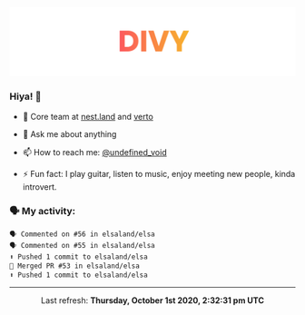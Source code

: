 
![](https://github.com/divy-work/divy-work/raw/master/assets/divy.png)

### Hiya! 👋

- 🔭 Core team at [nest.land](https://github.com/nestdotland/nest.land) and [verto](https://github.com/useverto/verto)

- 💬 Ask me about anything

- 📫 How to reach me: [@undefined_void](https://instagram.com/divy.exe)

- ⚡ Fun fact: I play guitar, listen to music, enjoy meeting new people, kinda introvert.

### 🗣 My activity:

```
🗣 Commented on #56 in elsaland/elsa
🗣 Commented on #55 in elsaland/elsa
⬆️ Pushed 1 commit to elsaland/elsa
🎉 Merged PR #53 in elsaland/elsa
⬆️ Pushed 1 commit to elsaland/elsa
```

------------
<p align="center">Last refresh: <b>Thursday, October 1st 2020, 2:32:31 pm UTC</b></p>
